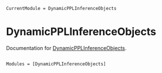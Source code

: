 ```@meta
CurrentModule = DynamicPPLInferenceObjects
```

# DynamicPPLInferenceObjects

Documentation for [DynamicPPLInferenceObjects](https://github.com/TuringLang/DynamicPPLInferenceObjects.jl).

```@index
```

```@autodocs
Modules = [DynamicPPLInferenceObjects]
```
